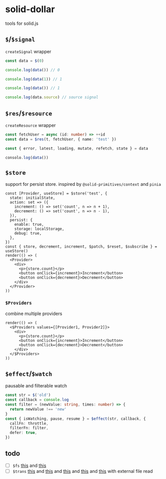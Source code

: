 # solid-dollar

tools for solid.js

## `$`/`$signal`

`createSignal` wrapper

```ts
const data = $(0)

console.log(data()) // 0

console.log(data(1)) // 1

console.log(data()) // 1

console.log(data.source) // source signal
```

## `$res`/`$resource`

`createResource` wrapper

```ts
const fetchUser = async (id: number) => ++id
const data = $res(t, fetchUser, { name: 'test' })

const { error, latest, loading, mutate, refetch, state } = data

consolo.log(data())
```

## `$store`

support for persist store. inspired by `@solid-primitives/context` and `pinia`

```tsx
const [Provider, useStore] = $store('test', {
  state: initialState,
  action: set => ({
    increment: () => set('count', n => n + 1),
    decrement: () => set('count', n => n - 1),
  }),
  persist: {
    enable: true,
    storage: localStorage,
    debug: true,
  },
})
const { store, decrement, increment, $patch, $reset, $subscribe } = useStore()
render(() => (
  <Provider>
    <div>
      <p>{store.count}</p>
      <button onClick={increment}>Increment</button>
      <button onClick={decrement}>Decrement</button>
    </div>
  </Provider>
))
```

### `$Providers`

combine multiple providers

```tsx
render(() => (
  <$Providers values={[Provider1, Provider2]}>
    <div>
      <p>{store.count}</p>
      <button onClick={increment}>Increment</button>
      <button onClick={decrement}>Decrement</button>
    </div>
  </$Providers>
))
```

## `$effect`/`$watch`

pausable and filterable watch

```ts
const str = $('old')
const callback = console.log
const filter = (newValue: string, times: number) => {
  return newValue !== 'new'
}
const { isWatching, pause, resume } = $effect(str, callback, {
  callFn: throttle,
  filterFn: filter,
  defer: true,
})
```

## todo

- [ ] `$fs` [this](https://github.com/minht11/local-music-pwa/blob/main/src/helpers/file-system.ts) and [this](https://github.com/solidjs-community/solid-primitives/blob/main/packages/filesystem/dev/index.tsx)
- [ ] `$trans` [this](https://github.com/solidjs-community/solid-primitives/blob/main/packages/i18n/src/i18n.ts) and [this](https://github.com/SanichKotikov/i18n-mini) and [this](https://github.com/SanichKotikov/solid-i18n) and [this](https://github.com/ivanhofer/typesafe-i18n/issues) and [this](https://github.com/alienfast/vite-plugin-i18next-loader) with external file read